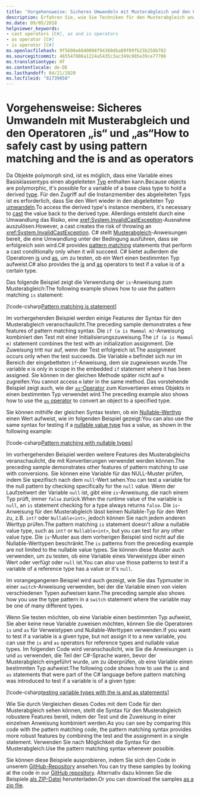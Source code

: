```yaml
---
title: 'Vorgehensweise: Sicheres Umwandeln mit Musterabgleich und den Operatoren „is“ und „as“'
description: Erfahren Sie, wie Sie Techniken für den Musterabgleich anwenden, um Variablen sicher in einen anderen Typ umzuwandeln. Sie können sowohl den Musterabgleich als auch die Operatoren „is“ und „as“ verwenden, um Typen sicher umzuwandeln.
ms.date: 09/05/2018
helpviewer_keywords:
- cast operators [C#], as and is operators
- as operator [C#]
- is operator [C#]
ms.openlocfilehash: 9f5690e6840098f94360dba89f09fb23b258b782
ms.sourcegitcommit: 465547886a1224a5435c3ac349c805e39ce77706
ms.translationtype: HT
ms.contentlocale: de-DE
ms.lasthandoff: 04/21/2020
ms.locfileid: "81739050"
---
```

# <a name="how-to-safely-cast-by-using-pattern-matching-and-the-is-and-as-operators"></a><span data-ttu-id="8cbf6-104">Vorgehensweise: Sicheres Umwandeln mit Musterabgleich und den Operatoren „is“ und „as“</span><span class="sxs-lookup"><span data-stu-id="8cbf6-104">How to safely cast by using pattern matching and the is and as operators</span></span>

<span data-ttu-id="8cbf6-105">Da Objekte polymorph sind, ist es möglich, dass eine Variable eines Basisklassentyps einen abgeleiteten [Typ](../programming-guide/types/index.md) enthalten kann.</span><span class="sxs-lookup"><span data-stu-id="8cbf6-105">Because objects are polymorphic, it's possible for a variable of a base class type to hold a derived [type](../programming-guide/types/index.md).</span></span> <span data-ttu-id="8cbf6-106">Für den Zugriff auf die Instanzmember des abgeleiteten Typs ist es erforderlich, dass Sie den Wert wieder in den abgeleiteten Typ [umwandeln](../programming-guide/types/casting-and-type-conversions.md).</span><span class="sxs-lookup"><span data-stu-id="8cbf6-106">To access the derived type's instance members, it's necessary to [cast](../programming-guide/types/casting-and-type-conversions.md) the value back to the derived type.</span></span> <span data-ttu-id="8cbf6-107">Allerdings entsteht durch eine Umwandlung das Risiko, eine <xref:System.InvalidCastException>-Ausnahme auszulösen.</span><span class="sxs-lookup"><span data-stu-id="8cbf6-107">However, a cast creates the risk of throwing an <xref:System.InvalidCastException>.</span></span> <span data-ttu-id="8cbf6-108">C# stellt [Musterabgleich](../pattern-matching.md)-Anweisungen bereit, die eine Umwandlung unter der Bedingung ausführen, dass sie erfolgreich sein wird.</span><span class="sxs-lookup"><span data-stu-id="8cbf6-108">C# provides [pattern matching](../pattern-matching.md) statements that perform a cast conditionally only when it will succeed.</span></span> <span data-ttu-id="8cbf6-109">C# bietet außerdem die Operatoren [is](../language-reference/operators/type-testing-and-cast.md#is-operator) und [as](../language-reference/operators/type-testing-and-cast.md#as-operator), um zu testen, ob ein Wert einen bestimmten Typ aufweist.</span><span class="sxs-lookup"><span data-stu-id="8cbf6-109">C# also provides the [is](../language-reference/operators/type-testing-and-cast.md#is-operator) and [as](../language-reference/operators/type-testing-and-cast.md#as-operator) operators to test if a value is of a certain type.</span></span>

<span data-ttu-id="8cbf6-110">Das folgende Beispiel zeigt die Verwendung der `is`-Anweisung zum Musterabgleich:</span><span class="sxs-lookup"><span data-stu-id="8cbf6-110">The following example shows how to use the pattern matching `is` statement:</span></span>

[!code-csharp[Pattern matching is statement](../../../samples/snippets/csharp/how-to/safelycast/patternmatching/Program.cs#PatternMatchingIs)]

<span data-ttu-id="8cbf6-111">Im vorhergehenden Beispiel werden einige Features der Syntax für den Musterabgleich veranschaulicht.</span><span class="sxs-lookup"><span data-stu-id="8cbf6-111">The preceding sample demonstrates a few features of pattern matching syntax.</span></span> <span data-ttu-id="8cbf6-112">Die `if (a is Mammal m)`-Anweisung kombiniert den Test mit einer Initialisierungszuweisung.</span><span class="sxs-lookup"><span data-stu-id="8cbf6-112">The `if (a is Mammal m)` statement combines the test with an initialization assignment.</span></span> <span data-ttu-id="8cbf6-113">Die Zuweisung tritt nur auf, wenn der Test erfolgreich ist.</span><span class="sxs-lookup"><span data-stu-id="8cbf6-113">The assignment occurs only when the test succeeds.</span></span> <span data-ttu-id="8cbf6-114">Die Variable `m` befindet sich nur im Bereich der eingebetteten `if`-Anweisung, dem sie zugewiesen wurde.</span><span class="sxs-lookup"><span data-stu-id="8cbf6-114">The variable `m` is only in scope in the embedded `if` statement where it has been assigned.</span></span> <span data-ttu-id="8cbf6-115">Sie können in der gleichen Methode später nicht auf `m` zugreifen.</span><span class="sxs-lookup"><span data-stu-id="8cbf6-115">You cannot access `m` later in the same method.</span></span> <span data-ttu-id="8cbf6-116">Das vorstehende Beispiel zeigt auch, wie der [`as`-Operator](../language-reference/operators/type-testing-and-cast.md#as-operator) zum Konvertieren eines Objekts in einen bestimmten Typ verwendet wird.</span><span class="sxs-lookup"><span data-stu-id="8cbf6-116">The preceding example also shows how to use the [`as` operator](../language-reference/operators/type-testing-and-cast.md#as-operator) to convert an object to a specified type.</span></span>

<span data-ttu-id="8cbf6-117">Sie können mithilfe der gleichen Syntax testen, ob ein [Nullable-Werttyp](../language-reference/builtin-types/nullable-value-types.md) einen Wert aufweist, wie im folgenden Beispiel gezeigt:</span><span class="sxs-lookup"><span data-stu-id="8cbf6-117">You can also use the same syntax for testing if a [nullable value type](../language-reference/builtin-types/nullable-value-types.md) has a value, as shown in the following example:</span></span>

[!code-csharp[Pattern matching with nullable types](../../../samples/snippets/csharp/how-to/safelycast/nullablepatternmatching/Program.cs#PatternMatchingNullable)]

<span data-ttu-id="8cbf6-118">Im vorhergehenden Beispiel werden weitere Features des Musterabgleichs veranschaulicht, die mit Konvertierungen verwendet werden können.</span><span class="sxs-lookup"><span data-stu-id="8cbf6-118">The preceding sample demonstrates other features of pattern matching to use with conversions.</span></span> <span data-ttu-id="8cbf6-119">Sie können eine Variable für das NULL-Muster prüfen, indem Sie spezifisch nach dem `null`-Wert sehen.</span><span class="sxs-lookup"><span data-stu-id="8cbf6-119">You can test a variable for the null pattern by checking specifically for the `null` value.</span></span> <span data-ttu-id="8cbf6-120">Wenn der Laufzeitwert der Variable `null` ist, gibt eine `is`-Anweisung, die nach einem Typ prüft, immer `false` zurück.</span><span class="sxs-lookup"><span data-stu-id="8cbf6-120">When the runtime value of the variable is `null`, an `is` statement checking for a type always returns `false`.</span></span> <span data-ttu-id="8cbf6-121">Die `is`-Anweisung für den Musterabgleich lässt keinen Nullable-Typ für den Wert zu, z.B. `int?` oder `Nullable<int>`, jedoch können Sie nach jedem anderen Werttyp prüfen.</span><span class="sxs-lookup"><span data-stu-id="8cbf6-121">The pattern matching `is` statement doesn't allow a nullable value type, such as `int?` or `Nullable<int>`, but you can test for any other value type.</span></span> <span data-ttu-id="8cbf6-122">Die `is`-Muster aus dem vorherigen Beispiel sind nicht auf die Nullable-Werttypen beschränkt.</span><span class="sxs-lookup"><span data-stu-id="8cbf6-122">The `is` patterns from the preceding example are not limited to the nullable value types.</span></span> <span data-ttu-id="8cbf6-123">Sie können diese Muster auch verwenden, um zu testen, ob eine Variable eines Verweistyps über einen Wert oder verfügt oder `null` ist.</span><span class="sxs-lookup"><span data-stu-id="8cbf6-123">You can also use those patterns to test if a variable of a reference type has a value or it's `null`.</span></span>

<span data-ttu-id="8cbf6-124">Im vorangegangenen Beispiel wird auch gezeigt, wie Sie das Typmuster in einer `switch`-Anweisung verwenden, bei der die Variable einen von vielen verschiedenen Typen aufweisen kann.</span><span class="sxs-lookup"><span data-stu-id="8cbf6-124">The preceding sample also shows how you use the type pattern in a `switch` statement where the variable may be one of many different types.</span></span>

<span data-ttu-id="8cbf6-125">Wenn Sie testen möchten, ob eine Variable einen bestimmten Typ aufweist, Sie aber keine neue Variable zuweisen möchten, können Sie die Operatoren `is` und `as` für Verweistypen und Nullable-Werttypen verwenden.</span><span class="sxs-lookup"><span data-stu-id="8cbf6-125">If you want to test if a variable is a given type, but not assign it to a new variable, you can use the `is` and `as` operators for reference types and nullable value types.</span></span> <span data-ttu-id="8cbf6-126">Im folgenden Code wird veranschaulicht, wie Sie die Anweisungen `is` und `as` verwenden, die Teil der C#-Sprache waren, bevor der Musterabgleich eingeführt wurde, um zu überprüfen, ob eine Variable einen bestimmten Typ aufweist:</span><span class="sxs-lookup"><span data-stu-id="8cbf6-126">The following code shows how to use the `is` and `as` statements that were part of the C# language before pattern matching was introduced to test if a variable is of a given type:</span></span>

[!code-csharp[testing variable types with the is and as statements](../../../samples/snippets/csharp/how-to/safelycast/asandis/Program.cs#IsAndAs)]

<span data-ttu-id="8cbf6-127">Wie Sie durch Vergleichen dieses Codes mit dem Code für den Musterabgleich sehen können, stellt die Syntax für den Musterabgleich robustere Features bereit, indem der Test und die Zuweisung in einer einzelnen Anweisung kombiniert werden.</span><span class="sxs-lookup"><span data-stu-id="8cbf6-127">As you can see by comparing this code with the pattern matching code, the pattern matching syntax provides more robust features by combining the test and the assignment in a single statement.</span></span> <span data-ttu-id="8cbf6-128">Verwenden Sie nach Möglichkeit die Syntax für den Musterabgleich.</span><span class="sxs-lookup"><span data-stu-id="8cbf6-128">Use the pattern matching syntax whenever possible.</span></span>

<span data-ttu-id="8cbf6-129">Sie können diese Beispiele ausprobieren, indem Sie sich den Code in unserem [GitHub-Repository](https://github.com/dotnet/docs/tree/master/samples/snippets/csharp/how-to/safelycast) ansehen.</span><span class="sxs-lookup"><span data-stu-id="8cbf6-129">You can try these samples by looking at the code in our [GitHub repository](https://github.com/dotnet/docs/tree/master/samples/snippets/csharp/how-to/safelycast).</span></span> <span data-ttu-id="8cbf6-130">Alternativ dazu können Sie die Beispiele [als ZIP-Datei](../../../samples/snippets/csharp/how-to/safelycast.zip) herunterladen.</span><span class="sxs-lookup"><span data-stu-id="8cbf6-130">Or you can download the samples [as a zip file](../../../samples/snippets/csharp/how-to/safelycast.zip).</span></span>
